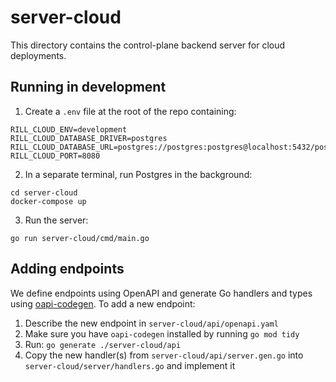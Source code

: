 # server-cloud

This directory contains the control-plane backend server for cloud deployments.

## Running in development

1. Create a `.env` file at the root of the repo containing:
```
RILL_CLOUD_ENV=development
RILL_CLOUD_DATABASE_DRIVER=postgres
RILL_CLOUD_DATABASE_URL=postgres://postgres:postgres@localhost:5432/postgres
RILL_CLOUD_PORT=8080
```
2. In a separate terminal, run Postgres in the background:
```
cd server-cloud
docker-compose up
```
3. Run the server:
```
go run server-cloud/cmd/main.go
```

## Adding endpoints

We define endpoints using OpenAPI and generate Go handlers and types using [oapi-codegen](https://github.com/deepmap/oapi-codegen). To add a new endpoint:

1. Describe the new endpoint in `server-cloud/api/openapi.yaml`
2. Make sure you have `oapi-codegen` installed by running `go mod tidy`
3. Run: `go generate ./server-cloud/api`
4. Copy the new handler(s) from `server-cloud/api/server.gen.go` into `server-cloud/server/handlers.go` and implement it
